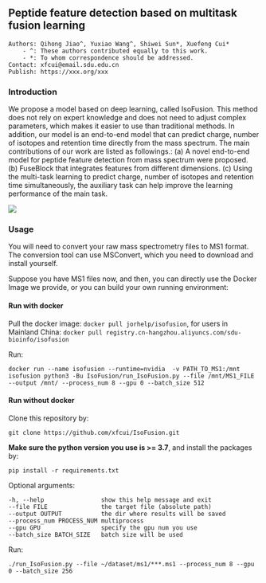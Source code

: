 ## Peptide feature detection based on multitask fusion learning

```
Authors: Qihong Jiao^, Yuxiao Wang^, Shiwei Sun*, Xuefeng Cui*
    - ^: These authors contributed equally to this work.
    - *: To whom correspondence should be addressed.
Contact: xfcui@email.sdu.edu.cn
Publish: https://xxx.org/xxx
```


### Introduction

We propose a model based on deep learning, called IsoFusion. This method does not rely on expert knowledge and does not need to adjust complex parameters, which makes it easier to use than traditional methods. In addition, our model is an end-to-end model that can predict charge, number of isotopes and retention time directly from the mass spectrum. The main contributions of our work are listed as followings.: (a) A novel end-to-end model for peptide feature detection from mass spectrum were proposed. (b) FuseBlock that integrates features from different dimensions. (c) Using the multi-task learning to predict charge, number of isotopes and retention time simultaneously, the auxiliary task can help improve the learning performance of the main task.

![](IsoFusion/img/Overall.jpg)


### Usage

You will need to convert your raw mass spectrometry files to MS1 format. The conversion tool can use MSConvert, which you need to download and install yourself.

Suppose you have MS1 files now, and then, you can directly use the Docker Image we provide, or you can build your own running environment:


#### Run with docker

Pull the docker image: `docker pull jorhelp/isofusion`, for users in Mainland China: `docker pull registry.cn-hangzhou.aliyuncs.com/sdu-bioinfo/isofusion`

Run:
```shell
docker run --name isofusion --runtime=nvidia  -v PATH_TO_MS1:/mnt isofusion python3 -Bu IsoFusion/run_IsoFusion.py --file /mnt/MS1_FILE --output /mnt/ --process_num 8 --gpu 0 --batch_size 512
```


#### Run without docker

Clone this repository by:
```shell
git clone https://github.com/xfcui/IsoFusion.git
```

**Make sure the python version you use is >= 3.7**, and install the packages by:
```shell
pip install -r requirements.txt
```

Optional arguments:
```shell
-h, --help                show this help message and exit
--file FILE               the target file (absolute path)
--output OUTPUT           the dir where results will be saved
--process_num PROCESS_NUM multiprocess
--gpu GPU                 specify the gpu num you use
--batch_size BATCH_SIZE   batch size will be used
```

Run:
```shell
./run_IsoFusion.py --file ~/dataset/ms1/***.ms1 --process_num 8 --gpu 0 --batch_size 256
```
